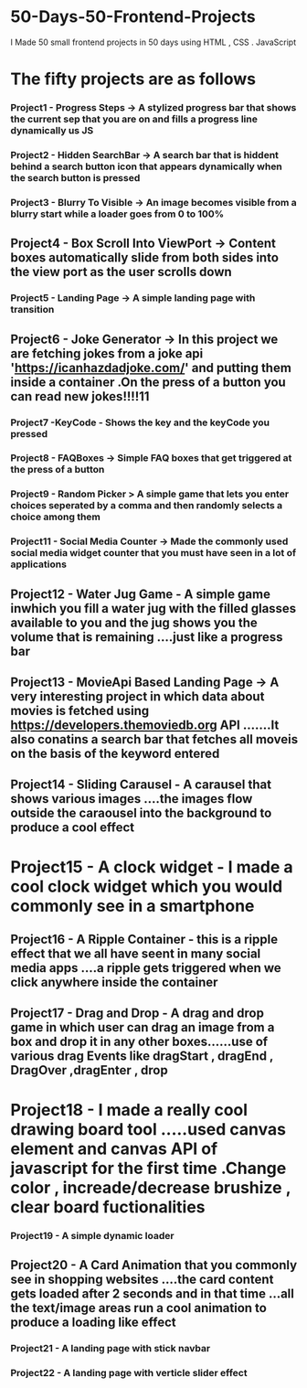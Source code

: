 # 50-Days-50-Frontend-Projects
I Made 50 small frontend projects in 50 days using HTML , CSS . JavaScript


# The fifty projects are as follows

### Project1 - Progress Steps  -> A stylized progress bar that shows the current sep that you are on and fills a progress line dynamically us JS

### Project2 - Hidden SearchBar -> A search bar that is hiddent behind a search button icon that appears dynamically when the search button is pressed

### Project3 - Blurry To Visible -> An image becomes visible from a blurry start while a loader goes from 0 to 100%

## Project4 - Box Scroll Into ViewPort -> Content boxes automatically slide from both sides into the view port as the user scrolls down

### Project5 - Landing Page -> A simple landing page with transition

## Project6 - Joke Generator -> In this project we are fetching jokes from a joke api   'https://icanhazdadjoke.com/'  and putting them inside a container .On the press of a button you can read new jokes!!!!11

### Project7 -KeyCode - Shows the key and the keyCode you pressed

### Project8 - FAQBoxes -> Simple FAQ boxes that get triggered at the press of a button

### Project9 - Random Picker > A simple game that lets you enter choices seperated by a comma and then randomly selects a choice among them

### Project11 - Social Media Counter -> Made the commonly used social media widget counter that you must have seen in a lot of applications

## Project12 - Water Jug Game - A simple game inwhich you fill a water jug with the filled glasses available to you and the jug shows you the volume that is remaining ....just like a progress bar

## Project13 - MovieApi Based Landing Page -> A very interesting project in which data about movies is fetched using   https://developers.themoviedb.org    API .......It also conatins a search bar that fetches all moveis on the basis of the keyword entered
 
## Project14 - Sliding Carausel - A carausel that shows various images ....the images flow outside the caraousel into the background to produce a cool effect

# Project15 - A clock widget  -  I made a cool clock widget which you would commonly see in a smartphone

## Project16 - A Ripple Container - this is a ripple effect that we all have seent in many social media apps ....a ripple gets triggered when we click anywhere inside the container

## Project17 - Drag and Drop  -  A drag and drop game in which user can drag an image from a box and drop it in any other boxes......use of various drag Events like dragStart , dragEnd , DragOver ,dragEnter , drop

# Project18  - I made a really cool drawing board tool .....used canvas element and canvas API of javascript for the first time .Change color , increade/decrease brushize , clear board fuctionalities

### Project19 - A simple dynamic loader

## Project20 - A Card Animation that you commonly see in shopping websites ....the card content gets loaded after 2 seconds and in that time ...all the text/image areas run a cool animation to produce a loading like effect

### Project21 - A landing page with stick navbar

### Project22 - A landing page with verticle slider effect

